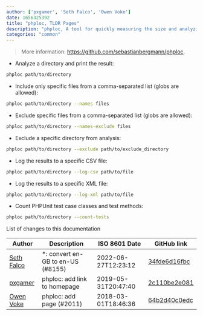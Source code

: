 ```yaml
---
author: ['pxgamer', 'Seth Falco', 'Owen Voke']
date: 1656325392
title: "phploc, TLDR Pages"
description: "phploc, A tool for quickly measuring the size and analyzing the structure of a PHP project."
categories: "common"
---
```

> More information: <https://github.com/sebastianbergmann/phploc>.

- Analyze a directory and print the result:

```bash
phploc path/to/directory
```

- Include only specific files from a comma-separated list (globs are allowed):

```bash
phploc path/to/directory --names files
```

- Exclude specific files from a comma-separated list (globs are allowed):

```bash
phploc path/to/directory --names-exclude files
```

- Exclude a specific directory from analysis:

```bash
phploc path/to/directory --exclude path/to/exclude_directory
```

- Log the results to a specific CSV file:

```bash
phploc path/to/directory --log-csv path/to/file
```

- Log the results to a specific XML file:

```bash
phploc path/to/directory --log-xml path/to/file
```

- Count PHPUnit test case classes and test methods:

```bash
phploc path/to/directory --count-tests
```
List of changes to this documentation


Author | Description | ISO 8601 Date | GitHub link
------|-----|-----|-----
[Seth Falco](mailto:seth@falco.fun) | *: convert en-GB to en-US (#8155) | 2022-06-27T12:23:12 | [34fde6d16fbc](https://github.com/tldr-pages/tldr/commit/34fde6d16fbc0a3c45fff5903f0fc2597547b1bb)
[pxgamer](mailto:owzie123@gmail.com) | phploc: add link to homepage | 2019-05-31T20:47:40 | [2c110be2e081](https://github.com/tldr-pages/tldr/commit/2c110be2e081dffc3c559fe50fff2f39d9785763)
[Owen Voke](mailto:owzie123@gmail.com) | phploc: add page (#2011) | 2018-03-01T18:46:36 | [64b2d40c0edc](https://github.com/tldr-pages/tldr/commit/64b2d40c0edc395539244299e9a03852e477d429)

